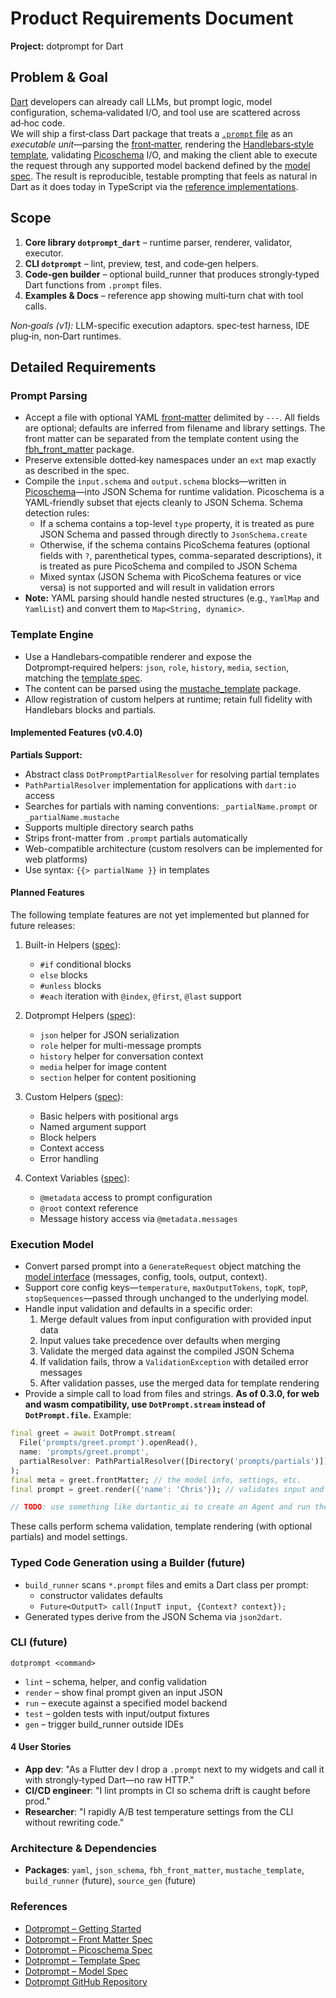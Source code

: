 # Product Requirements Document  
**Project:** dotprompt for Dart

## Problem & Goal  
[Dart](https://dart.dev/) developers can already call LLMs, but prompt logic,
model configuration, schema‑validated I/O, and tool use are scattered across
ad‑hoc code.  
We will ship a first‑class Dart package that treats a [`.prompt`
file](https://google.github.io/dotprompt/getting-started/#the-prompt-file) as an
*executable unit*—parsing the
[front‑matter](https://google.github.io/dotprompt/reference/frontmatter/),
rendering the [Handlebars‑style
template](https://google.github.io/dotprompt/reference/template/), validating
[Picoschema](https://google.github.io/dotprompt/reference/picoschema/) I/O, and
making the client able to execute the request through any supported model
backend defined by the [model
spec](https://google.github.io/dotprompt/reference/model/). The result is
reproducible, testable prompting that feels as natural in Dart as it does today
in TypeScript via the [reference
implementations](https://github.com/google/dotprompt).  

## Scope  
1. **Core library `dotprompt_dart`** – runtime parser, renderer, validator,
   executor.  
2. **CLI `dotprompt`** – lint, preview, test, and code‑gen helpers.  
3. **Code‑gen builder** – optional build_runner that produces strongly‑typed
   Dart functions from `.prompt` files.  
4. **Examples & Docs** – reference app showing multi‑turn chat with tool calls.  

*Non‑goals (v1):* LLM-specific execution adaptors. spec‑test harness, IDE
plug‑in, non‑Dart runtimes.

## Detailed Requirements  

### Prompt Parsing  
* Accept a file with optional YAML
  [front‑matter](https://google.github.io/dotprompt/reference/frontmatter/)
  delimited by `---`. All fields are optional; defaults are inferred from
  filename and library settings. The front matter can be separated from the
  template content using the
  [fbh_front_matter](https://pub.dev/packages/fbh_front_matter) package.
* Preserve extensible dotted‑key namespaces under an `ext` map exactly as
  described in the spec.  
* Compile the `input.schema` and `output.schema` blocks—written in
  [Picoschema](https://google.github.io/dotprompt/reference/picoschema/)—into
  JSON Schema for runtime validation. Picoschema is a YAML‑friendly subset that
  ejects cleanly to JSON Schema. Schema detection rules:
  * If a schema contains a top-level `type` property, it is treated as pure JSON Schema
    and passed through directly to `JsonSchema.create`
  * Otherwise, if the schema contains PicoSchema features (optional fields with `?`,
    parenthetical types, comma-separated descriptions), it is treated as pure PicoSchema
    and compiled to JSON Schema
  * Mixed syntax (JSON Schema with PicoSchema features or vice versa) is not supported
    and will result in validation errors
* **Note:** YAML parsing should handle nested structures (e.g., `YamlMap` and `YamlList`) and convert them to `Map<String, dynamic>`.

### Template Engine
* Use a Handlebars‑compatible renderer and expose the Dotprompt‑required
  helpers: `json`, `role`, `history`, `media`, `section`, matching the [template
  spec](https://google.github.io/dotprompt/reference/template/).
* The content can be parsed using the
  [mustache_template](https://pub.dev/packages/mustache_template) package.
* Allow registration of custom helpers at runtime; retain full fidelity with
  Handlebars blocks and partials.

#### Implemented Features (v0.4.0)

**Partials Support:**
* Abstract class `DotPromptPartialResolver` for resolving partial templates
* `PathPartialResolver` implementation for applications with `dart:io` access
* Searches for partials with naming conventions: `_partialName.prompt` or `_partialName.mustache`
* Supports multiple directory search paths
* Strips front-matter from `.prompt` partials automatically
* Web-compatible architecture (custom resolvers can be implemented for web platforms)
* Use syntax: `{{> partialName }}` in templates

#### Planned Features

The following template features are not yet implemented but planned for future releases:

1. Built-in Helpers ([spec](https://google.github.io/dotprompt/reference/template/#built-in-helpers)):
   * `#if` conditional blocks
   * `else` blocks
   * `#unless` blocks
   * `#each` iteration with `@index`, `@first`, `@last` support

2. Dotprompt Helpers ([spec](https://google.github.io/dotprompt/reference/template/#dotprompt-helpers)):
   * `json` helper for JSON serialization
   * `role` helper for multi-message prompts
   * `history` helper for conversation context
   * `media` helper for image content
   * `section` helper for content positioning

3. Custom Helpers ([spec](https://google.github.io/dotprompt/reference/template/#custom-helpers)):
   * Basic helpers with positional args
   * Named argument support
   * Block helpers
   * Context access
   * Error handling

4. Context Variables ([spec](https://google.github.io/dotprompt/reference/template/#context-variables)):
   * `@metadata` access to prompt configuration
   * `@root` context reference
   * Message history access via `@metadata.messages`

### Execution Model  
* Convert parsed prompt into a `GenerateRequest` object matching the [model
  interface](https://google.github.io/dotprompt/reference/model/) (messages,
  config, tools, output, context).  
* Support core config keys—`temperature`, `maxOutputTokens`, `topK`, `topP`,
  `stopSequences`—passed through unchanged to the underlying model.  
* Handle input validation and defaults in a specific order:
  1. Merge default values from input configuration with provided input data
  2. Input values take precedence over defaults when merging
  3. Validate the merged data against the compiled JSON Schema
  4. If validation fails, throw a `ValidationException` with detailed error messages
  5. After validation passes, use the merged data for template rendering
* Provide a simple call to load from files and strings. **As of 0.3.0, for web and wasm compatibility, use `DotPrompt.stream` instead of `DotPrompt.file`.** Example:

```dart
final greet = await DotPrompt.stream(
  File('prompts/greet.prompt').openRead(),
  name: 'prompts/greet.prompt',
  partialResolver: PathPartialResolver([Directory('prompts/partials')]), // optional, for partials support
);
final meta = greet.frontMatter; // the model info, settings, etc.
final prompt = greet.render({'name': 'Chris'}); // validates input and expands the prompt string

// TODO: use something like dartantic_ai to create an Agent and run the prompt
```

These calls perform schema validation, template rendering (with optional partials) and model settings.

### Typed Code Generation using a Builder (future)
* `build_runner` scans `*.prompt` files and emits a Dart class per prompt:  
  * constructor validates defaults  
  * `Future<OutputT> call(InputT input, {Context? context});`  
* Generated types derive from the JSON Schema via `json2dart`.  

### CLI (future)
`dotprompt <command>`  
* `lint` – schema, helper, and config validation  
* `render` – show final prompt given an input JSON  
* `run` – execute against a specified model backend  
* `test` – golden tests with input/output fixtures  
* `gen` – trigger build_runner outside IDEs  

#### 4 User Stories  
* **App dev**: "As a Flutter dev I drop a `.prompt` next to my widgets and call
  it with strongly‑typed Dart—no raw HTTP."
* **CI/CD engineer**: "I lint prompts in CI so schema drift is caught before
  prod."
* **Researcher**: "I rapidly A/B test temperature settings from the CLI without
  rewriting code."  

### Architecture & Dependencies  
* **Packages**: `yaml`, `json_schema`, `fbh_front_matter`, `mustache_template`,
  `build_runner` (future), `source_gen` (future)  

### References  
* [Dotprompt – Getting Started](https://google.github.io/dotprompt/getting-started/)  
* [Dotprompt – Front Matter Spec](https://google.github.io/dotprompt/reference/frontmatter/)  
* [Dotprompt – Picoschema Spec](https://google.github.io/dotprompt/reference/picoschema/)  
* [Dotprompt – Template Spec](https://google.github.io/dotprompt/reference/template/)  
* [Dotprompt – Model Spec](https://google.github.io/dotprompt/reference/model/)  
* [Dotprompt GitHub Repository](https://github.com/google/dotprompt)  

